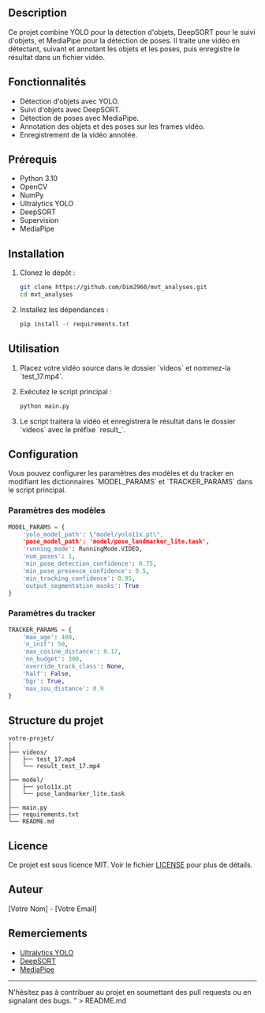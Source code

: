 ## Description

Ce projet combine YOLO pour la détection d'objets, DeepSORT pour le suivi d'objets, et MediaPipe pour la détection de poses. Il traite une vidéo en détectant, suivant et annotant les objets et les poses, puis enregistre le résultat dans un fichier vidéo.

## Fonctionnalités

- Détection d'objets avec YOLO.
- Suivi d'objets avec DeepSORT.
- Détection de poses avec MediaPipe.
- Annotation des objets et des poses sur les frames vidéo.
- Enregistrement de la vidéo annotée.

## Prérequis

- Python 3.10
- OpenCV
- NumPy
- Ultralytics YOLO
- DeepSORT
- Supervision
- MediaPipe

## Installation

1. Clonez le dépôt :

    ```bash
    git clone https://github.com/Dim2960/mvt_analyses.git
    cd mvt_analyses
    ```

2. Installez les dépendances :

    ```bash
    pip install -r requirements.txt
    ```

## Utilisation

1. Placez votre vidéo source dans le dossier \`videos\` et nommez-la \`test_17.mp4\`.

2. Exécutez le script principal :

    ```bash
    python main.py
    ```

3. Le script traitera la vidéo et enregistrera le résultat dans le dossier \`videos\` avec le préfixe \`result_\`.

## Configuration

Vous pouvez configurer les paramètres des modèles et du tracker en modifiant les dictionnaires \`MODEL_PARAMS\` et \`TRACKER_PARAMS\` dans le script principal.

### Paramètres des modèles

```python
MODEL_PARAMS = {
    'yolo_model_path': \"model/yolo11x.pt\",
    'pose_model_path': 'model/pose_landmarker_lite.task',
    'running_mode': RunningMode.VIDEO,
    'num_poses': 1,
    'min_pose_detection_confidence': 0.75,
    'min_pose_presence_confidence': 0.5,
    'min_tracking_confidence': 0.95,
    'output_segmentation_masks': True
}
```

### Paramètres du tracker

```python
TRACKER_PARAMS = {
    'max_age': 400,
    'n_init': 50,
    'max_cosine_distance': 0.17,
    'nn_budget': 300,
    'override_track_class': None,
    'half': False,
    'bgr': True,
    'max_iou_distance': 0.9
}
```

## Structure du projet

```
votre-projet/
│
├── videos/
│   ├── test_17.mp4
│   └── result_test_17.mp4
│
├── model/
│   ├── yolo11x.pt
│   └── pose_landmarker_lite.task
│
├── main.py
├── requirements.txt
└── README.md
```

## Licence

Ce projet est sous licence MIT. Voir le fichier [LICENSE](LICENSE) pour plus de détails.

## Auteur

[Votre Nom] - [Votre Email]

## Remerciements

- [Ultralytics YOLO](https://github.com/ultralytics/yolov5)
- [DeepSORT](https://github.com/nwojke/deep_sort)
- [MediaPipe](https://mediapipe.dev/)

---

N'hésitez pas à contribuer au projet en soumettant des pull requests ou en signalant des bugs.
" > README.md

